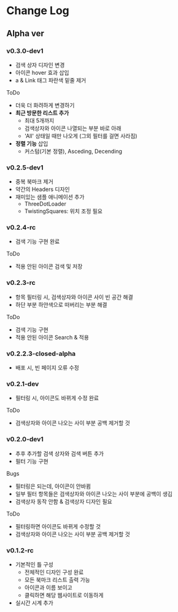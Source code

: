# Change Log

## Alpha ver

### v0.3.0-dev1

- 검색 상자 디자인 변경
- 아이콘 hover 효과 삽입
- a & Link 태그 파란색 밑줄 제거

ToDo

- 더욱 더 화려하게 변경하기
- **최근 방문한 리스트 추가**
  - 최대 5개까지
  - 검색상자와 아이콘 나열되는 부분 바로 아래
  - 'All' 상태일 때만 나오게 (그외 필터를 걸면 사라짐)
- **정렬 기능** 삽입
  - 커스텀(기본 정렬), Asceding, Decending

### v0.2.5-dev1

- 중복 북마크 제거
- 약간의 Headers 디자인
- 재미있는 샘플 애니메이션 추가
  - ThreeDotLoader
  - TwistingSquares: 위치 조정 필요

### v0.2.4-rc

- 검색 기능 구현 완료

ToDo

- 적용 안된 아이콘 검색 및 저장

### v0.2.3-rc

- 항목 필터링 시, 검색상자와 아이콘 사이 빈 공간 해결
- 하단 부분 하얀색으로 떠버리는 부분 해결

ToDo

- 검색 기능 구현
- 적용 안된 아이콘 Search & 적용

### v0.2.2.3-closed-alpha

- 배포 시, 빈 페이지 오류 수정

### v0.2.1-dev

- 필터링 시, 아이콘도 바뀌게 수정 완료

ToDo

- 검색상자와 아이콘 나오는 사이 부분 공백 제거할 것

### v0.2.0-dev1

- 추후 추가할 검색 상자와 검색 버튼 추가
- 필터 기능 구현

Bugs

- 필터링은 되는데, 아이콘이 안바뀜
- 일부 필터 항목들은 검색상자와 아이콘 나오는 사이 부분에 공백이 생김
- 검색상자 동작 안함 & 검색상자 디자인 필요

ToDo

- 필터링하면 아이콘도 바뀌게 수정할 것
- 검색상자와 아이콘 나오는 사이 부분 공백 제거할 것

### v0.1.2-rc

- 기본적인 틀 구성
  - 전체적인 디자인 구성 완료
  - 모든 북마크 리스트 출력 가능
  - 아이콘과 이름 보이고
  - 클릭하면 해당 웹사이트로 이동하게
- 실시간 시계 추가
